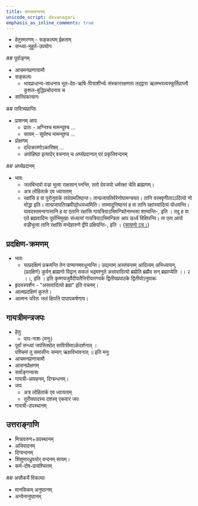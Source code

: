 ```yaml
---    
title: सन्ध्यावन्दनम्
unicode_script: devanagari  
emphasis_as_inline_comments: true  
---    
```


- हेतुस्मरणम् - सङ्कल्पम् ईक्षताम्
- सन्ध्या-मुहूर्त-उपयोगः

##‌ पूर्वाङ्गम्

- आचमनप्राणायामौ
- सङ्कल्पः
  - भावप्राधान्य-साधनाय भूत-देव-ऋषि-पित्राशीर्भ्यः संस्काररक्षणाय तद्द्वारा ऋतम्भरत्वस्फूर्तिप्राप्त्यै कुशल-बुद्धिप्रचोदनाय च
- सात्त्विकत्यागः

##‌ पावित्र्यप्राप्तिः

- प्राशनम् आपः
  - प्रातः - अग्निश्च मामन्युश्च …
  - सायम् - सूर्यश्च मामन्युश्च …
- प्रोक्षणम्
  - दधिक्राव्णोऽकारिषम् …
  - अपोहिष्ठा इत्यादेर् वचनात् च अर्घ्यप्रदानात् परं प्रकृतिवन्दनम्

##‌ अर्घ्यप्रदानम्

- भावः
  - जलबिन्दवो वज्रा भूत्वा राक्षसान् घ्नन्ति, ततो देवजयो धर्मरक्षा चेति ब्राह्मणम्।
  - अत्र लोहितार्क एव ध्यायताम्
  - रक्षांसि ह वा पुरोनुवाके तपोग्रमतिष्ठन्त। तान्प्रजापतिर्वरेणोपामन्त्रयत। तानि वरमवृणीताऽऽदित्यो नो योद्धा इति। तान्प्रजापतिरब्रवीद्योधयध्वमिति। तस्मादुत्तिष्ठन्तं ह वा तानि रक्षांस्यादित्यं योधयन्ति। यावदस्तमन्वगात्तानि ह वा एतानि रक्षांसि गायत्रियाऽभिमन्त्रितेनाम्भसा शाम्यन्ति-, इति । तदु ह वा एते ब्रह्मवादिनः पूर्वाभिमुखाः संध्यायां गायत्रियाऽभिमन्त्रिता आप ऊर्ध्वं विक्षिपन्ति। ता एता आपो वज्रीभूत्वा तानि रक्षांसि मन्देहारुणे द्वीपे प्रक्षिपन्ति-, इति । {[सायणो ऽत्र।](https://archive.org/stream/taittiriya/taittiriya_aranyaka_bhaskara_01#page/n193/mode/2up)}

## प्रदक्षिण-क्रमणम्

- भावः
  - यत्प्रदक्षिणं प्रक्रमन्ति तेन पाप्मानमवधून्वन्ति। उद्यन्तम् अस्तंयन्तम् आदित्यम् अभिध्यायन्, (प्रदक्षिणं) कुर्वन् ब्राह्मणो विद्वान् सकलं भद्रमश्नुते असावादित्यो ब्रह्मेति ब्रह्मैव सन् ब्रह्माप्येति  ।। २ ।।, इति । इति कृष्णयजुर्वेदीयतैत्तिरीयारण्यके द्वितीयप्रपाठके द्वितीयोऽनुवाकः
- हृदयस्पर्शेन - "असावादित्यो ब्रह्म" इति वचनम्।
- आत्मप्रदक्षिणं कुरुते।
- आत्मनः परितः जलं क्षिपति पापापकर्षणाय।

## गायत्रीमन्त्रजपः

- हेतुः
  - पाप-नाशः (मनुः)
- पूर्वां सन्ध्यां जपंस्तिष्ठेत् सावित्रीमाऽर्कदर्शनात् ।   
पश्चिमां तु समासीनः सम्यग् ऋक्षविभावनात् ॥ इति मनुः
- आचमनप्राणायामौ
- आसनप्रोक्षणम्
- सर्वाङ्गन्यासः
- गायत्री-आवहनम्, दिग्बन्धनम्।
- जपः
  - अत्र लोहितार्क एव ध्यायताम्
  - तूरीयपादस्य दशस्व् एकवारं जपः
- गायत्री-उपस्थानम्

## उत्तराङ्गाणि

- मित्रावरुण+उपस्थानम्
- अभिवादनम्
- दिग्वन्दनम्
- शिंशुमारध्रुवयोर् वन्दनम् सायम्।
- कर्म-दोष-प्रायश्चित्तम्

##‌ असौकर्ये विकल्पाः

- मानसिकम् अनुष्ठानम्
- अन्येनानुष्ठानम्
